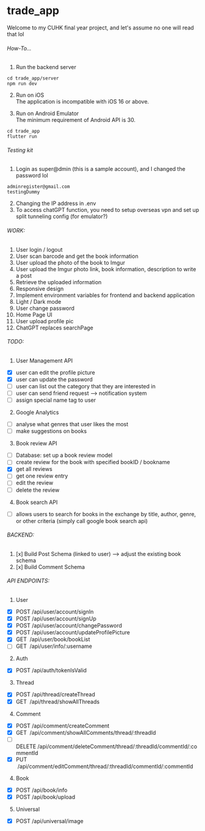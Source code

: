 # trade_app
Welcome to my CUHK final year project, and let's assume no one will read that lol

###### How-To...
1. Run the backend server
```
cd trade_app/server
npm run dev
```
2. Run on iOS\
The application is incompatible with iOS 16 or above.

3. Run on Android Emulator\
The minimum requirement of Android API is 30.
```
cd trade_app
flutter run
```

###### Testing kit
1. Login as super@dmin (this is a sample account), and I changed the password lol
```
adminregister@gmail.com
testingDummy
```
2. Changing the IP address in .env
3. To access chatGPT function, you need to setup overseas vpn and set up split tunneling config (for emulator?)

###### WORK:
1. User login / logout
2. User scan barcode and get the book information
3. User upload the photo of the book to Imgur
4. User upload the Imgur photo link, book information, description to write a post
5. Retrieve the uploaded information
6. Responsive design
7. Implement environment variables for frontend and backend application
8. Light / Dark mode
9. User change password
10. Home Page UI
11. User upload profile pic
12. ChatGPT replaces searchPage

###### TODO: 
1. User Management API
- [x] user can edit the profile picture
- [x] user can update the password
- [ ] user can list out the category that they are interested in
- [ ] user can send friend request --> notification system
- [ ] assign special name tag to user 
2. Google Analytics 
- [ ] analyse what genres that user likes the most
- [ ] make suggestions on books
3. Book review API
- [ ] Database: set up a book review model
- [ ] create review for the book with specified bookID / bookname
- [x] get all reviews
- [ ] get one review entry
- [ ] edit the review
- [ ] delete the review
4. Book search API
- [ ] allows users to search for books in the exchange by title, author, genre, or other criteria (simply call google book search api)

###### BACKEND:
1. [x] Build Post Schema (linked to user) --> adjust the existing book schema
2. [x] Build Comment Schema

###### API ENDPOINTS:
1. User
- [x] POST&nbsp;/api/user/account/signIn
- [x] POST&nbsp;/api/user/account/signUp
- [x] POST&nbsp;/api/user/account/changePassword
- [x] POST&nbsp;/api/user/account/updateProfilePicture
- [x] GET &nbsp;/api/user/book/bookList
- [ ] GET &nbsp;/api/user/info/:username

2. Auth
- [x] POST&nbsp;/api/auth/tokenIsValid

3. Thread
- [x] POST&nbsp;/api/thread/createThread
- [x] GET &nbsp;/api/thread/showAllThreads

4. Comment
- [x] POST&nbsp;/api/comment/createComment
- [x] GET &nbsp;/api/comment/showAllComments/thread/:threadId
- [ ] DELETE&nbsp;/api/comment/deleteComment/thread/:threadId/commentId/:commentId
- [x] PUT &nbsp;/api/comment/editComment/thread/:threadId/commentId/:commentId

4. Book
- [x] POST&nbsp;/api/book/info
- [x] POST&nbsp;/api/book/upload

5. Universal
- [x] POST&nbsp;/api/universal/image